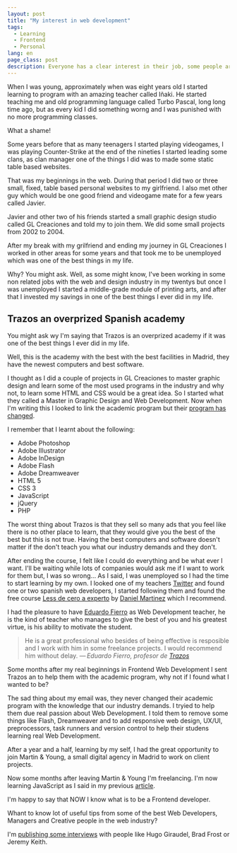 ```yaml
---
layout: post
title: "My interest in web development"
tags:
  - Learning
  - Frontend
  - Personal
lang: en
page_class: post
description: Everyone has a clear interest in their job, some people are just a means to survive and pay bills, which, flatter, is completely normal, to other people, we happen to love our profession (let's not fall into the classicism with this, please). Do you like your job?
---
```


When I was young, approximately when was eight years old I started learning to program with an amazing teacher called Iñaki. He started teaching me and old programming language called Turbo Pascal, long long time ago, but as every kid I did something worng and I was punished with no more programming classes.

What a shame!

Some years before that as many teenagers I started playing videogames, I was playing Counter-Strike at the end of the nineties I started leading some clans, as clan manager one of the things I did was to made some static table based websites.

That was my beginnings in the web. During that period I did two or three small, fixed, table based personal websites to my girlfriend. I also met other guy which would be one good friend and videogame mate for a few years called Javier.

Javier and other two of his friends started a small graphic design studio called GL Creaciones and told my to join them. We did some small projects from 2002 to 2004.

After my break with my grilfriend and ending my journey in GL Creaciones I worked in other areas for some years and that took me to be unemployed which was one of the best things in my life.

Why? You might ask. Well, as some might know, I've been working in some non related jobs with the web and design industry in my twentys but once I was unemployed I started a middle-grade module of printing arts, and after that I invested my savings in one of the best things I ever did in my life.

## Trazos an overprized Spanish academy

You might ask wy I'm saying that Trazos is an overprized academy if it was one of the best things I ever did in my life.

Well, this is the academy with the best with the best facilities in Madrid, they have the newest computers and best software.

I thought as I did a couple of projects in GL Creaciones to master graphic design and learn some of the most used programs in the industry and why not, to learn some HTML and CSS would be a great idea. So I started what they called a Master in Graphic Design and Web Development. Now when I'm writing this I looked to link the academic program but their <a class="link link--special" href="http://www.trazos.net/cursos/curso-de-diseno-web/" target="_blank" rel="noopener noreferrer">program has changed</a>.

I remember that I learnt about the following:

- Adobe Photoshop
- Adobe Illustrator
- Adobe InDesign
- Adobe Flash
- Adobe Dreamweaver
- HTML 5
- CSS 3
- JavaScript
- jQuery
- PHP

The worst thing about Trazos is that they sell so many ads that you feel like there is no other place to learn, that they would give you the best of the best but this is not true. Having the best computers and software doesn't matter if the don't teach you what our industry demands and they don't.

After ending the course, I felt like I could do everything and be what ever I want. I'll be waiting while lots of companies would ask me if I want to work for them but, I was so wrong... As I said, I was unemployed so I had the time to start learning by my own. I looked one of my teachers <a class="link link--special" href="https://twitter.com/eduardofierrogo" target="_blank" rel="noopener noreferrer">Twitter</a> and found one or two spanish web developers, I started following them and found the free course <a class="link link--special" href="https://www.udemy.com/less-de-cero-a-experto/" target="_blank" rel="noopener noreferrer">Less de cero a experto</a> by <a class="link link--special" href="https://twitter.com/Wakkos" target="_blank" rel="noopener noreferrer">Daniel Martinez</a> which I recommend.

I had the pleasure to have <a class="link link--special" href="http://eduardofierro.pro/index.php" target="_blank" rel="noopener noreferrer">Eduardo Fierro</a> as Web Development teacher, he is the kind of teacher who manages to give the best of you and his greatest virtue, is his ability to motivate the student.

<blockquote class="quote">
    <span>He is a great professional who besides of being effective is resposible and I work with him in some freelance projects. I would recommend him without delay.</span>
    <cite>&mdash;&thinsp;Eduardo Fierro, profesor de <a class="link" href="http://www.trazos.net" target="_blank" rel="noopener noreferrer">Trazos</a></cite>
</blockquote>

Some months after my real beginnings in Frontend Web Development I sent Trazos an to help them with the academic program, why not if I found what I wanted to be?

The sad thing about my email was, they never changed their academic program with the knowledge that our industry demands. I tryied to help them due real passion about Web Development. I told them to remove some things like Flash, Dreamweaver and to add responsive web design, UX/UI, preprocessors, task runners and version control to help their studens learning real Web Development.

After a year and a half, learning by my self, I had the great opportunity to join Martin & Young, a small digital agency in Madrid to work on client projects.

Now some months after leaving Martin & Young I'm freelancing. I'm now learning JavaScript as I said in my previous <a class="link link--special" href="/2016/02/18/my-next-step-learning-and-new-years-resolutions/" target="_blank" rel="noopener noreferrer">article</a>.

I'm happy to say that NOW I know what is to be a Frontend developer.

Whant to know lot of useful tips from some of the best Web Developers, Managers and Creative people in the web industry?

I'm <a class="link link--special" href="/projects/interviews/">publishing some interviews</a> with people like Hugo Giraudel, Brad Frost or Jeremy Keith.
